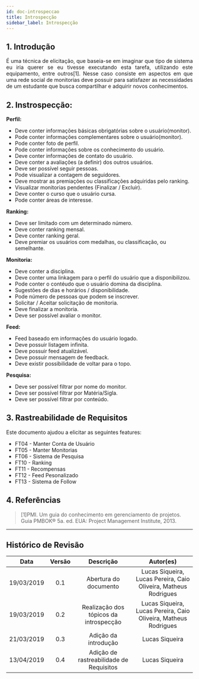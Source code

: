 ```yaml
---
id: doc-introspeccao
title: Introspecção
sidebar_label: Introspecção
---
```


## 1. Introdução
<p align="justify"> É uma técnica de elicitação, que baseia-se em imaginar que tipo de sistema eu iria querer se eu tivesse executando esta tarefa, utilizando este equipamento, entre outros[1]. Nesse caso consiste em aspectos em que uma rede social de monitorias deve possuir para satisfazer as necessidades de um estudante que busca compartilhar e adquirir novos conhecimentos.</p>

## 2. Instrospecção:
<p align="justify">

**Perfil:**
* Deve conter informações básicas obrigatórias sobre o usuário(monitor).
* Pode conter informações complementares sobre o usuário(monitor).
* Pode conter foto de perfil.
* Pode conter informações sobre os conhecimento do usuário.
* Deve conter informações de contato do usuário.
* Deve conter a avaliações (a definir) dos outros usuários.
* Deve ser possível seguir pessoas.
* Pode visualizar a contagem de seguidores.
* Deve mostrar as premiações ou classificações adquiridas pelo ranking.
* Visualizar monitorias pendentes (Finalizar / Excluir).
* Deve conter o curso que o usuário cursa.
* Pode conter áreas de interesse.

**Ranking:**
* Deve ser limitado com um determinado número.
* Deve conter ranking mensal.
* Deve conter ranking geral.
* Deve premiar os usuários com medalhas, ou classificação, ou semelhante.
    
**Monitoria:**
* Deve conter a disciplina.
* Deve conter uma linkagem para o perfil do usuário que a disponibilizou.
* Pode conter o contéudo que o usuário domina da disciplina.
* Sugestões de dias e horários / disponibilidade.
* Pode número de pessoas que podem se inscrever.
* Solicitar / Aceitar solicitação de monitoria.
* Deve finalizar a monitoria.
* Deve ser possível avaliar o monitor.
    
**Feed:**
* Feed baseado em informações do usuário logado.
* Deve possuir listagem infinita.
* Deve possuir feed atualizável.
* Deve possuir mensagem de feedback.
* Deve existir possibilidade de voltar para o topo.

**Pesquisa:**
* Deve ser possível filtrar por nome do monitor.
* Deve ser possível filtrar por Matéria/Sigla.
* Deve ser possível filtrar por conteúdo.


</p>

## 3. Rastreabilidade de Requisitos

Este documento ajudou a elicitar as seguintes features:

* FT04 - Manter Conta de Usuário
* FT05 - Manter Monitorias
* FT06 - Sistema de Pesquisa
* FT10 - Ranking
* FT11 - Recompensas
* FT12 - Feed Pesonalizado
* FT13 - Sistema de Follow

## 4. Referências

>[1]PMI. Um guia do conhecimento em gerenciamento de projetos. Guia PMBOK® 5a. ed. EUA: Project Management Institute, 2013.
___

## Histórico de Revisão
| Data | Versão | Descrição | Autor(es) |
|:--:|:--:|:--:|:--:|
| 19/03/2019 | 0.1 | Abertura do documento | Lucas Siqueira, Lucas Pereira, Caio Oliveira, Matheus Rodrigues |
| 19/03/2019 | 0.2 | Realização dos tópicos da introspecção | Lucas Siqueira, Lucas Pereira, Caio Oliveira, Matheus Rodrigues |
| 21/03/2019 | 0.3 | Adição da introdução  | Lucas Siqueira |
| 13/04/2019 | 0.4 | Adição de rastreabilidade de Requisitos | Lucas Siqueira |





